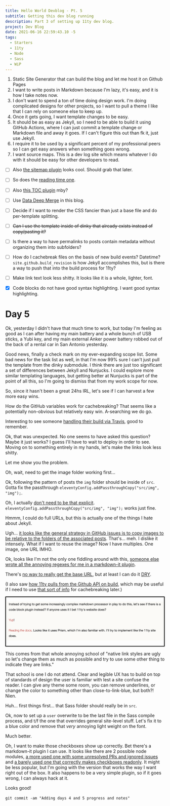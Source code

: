 ```yaml
---
title: Hello World Devblog - Pt. 5
subtitle: Getting this dev blog running
description: Part 3 of setting up 11ty dev blog.
project: Dev Blog
date: 2021-06-16 22:59:43.10 -5
tags:
  - Starters
  - 11ty
  - Node
  - Sass
  - WiP
---
```



1. Static Site Generator that can build the blog and let me host it on Github Pages
2. I want to write posts in Markdown because I'm lazy, it's easy, and it is how I take notes now.
3. I don't want to spend a ton of time doing design work. I'm doing complicated designs for other projects, so I want to pull a theme I like that I can rely on someone else to keep up.
4. Once it gets going, I want template changes to be easy.
5. It should be as easy as Jekyll, so I need to be able to build it using GitHub Actions, where I can just commit a template change or Markdown file and away it goes. If I can't figure this out than fk it, just use Jekyll.
6. I require it to be used by a significant percent of my professional peers so I can get easy answers when something goes wrong.
7. I want source maps. This is a dev log site which means whatever I do with it should be easy for other developers to read.

- [ ] Also [the sitemap plugin](https://www.npmjs.com/package/@quasibit/eleventy-plugin-sitemap) looks cool. Should grab that later.

- [ ] So does the [reading time one](https://www.npmjs.com/package/eleventy-plugin-reading-time).

- [ ] Also [this TOC plugin](https://github.com/jdsteinbach/eleventy-plugin-toc/blob/master/src/BuildTOC.js) mby?

- [ ] Use [Data Deep Merge](https://www.11ty.dev/docs/data-deep-merge/) in this blog.

- [ ] Decide if I want to render the CSS fancier than just a base file and do per-template splitting.

<s>

- [ ] Can I use the template inside of dinky that already exists instead of copy/pasting it?

</s>

- [ ] Is there a way to have permalinks to posts contain metadata without organizing them into subfolders?

- [ ] How do I cachebreak files on the basis of new build events? Datetime? `site.github.build_revision` is how Jekyll accomplishes this, but is there a way to push that into the build process for 11ty?

- [ ] Make link text look less shitty. It looks like it is a whole, lighter, font.

- [x] Code blocks do not have good syntax highlighting. I want good syntax highlighting.

# Day 5

Ok, yesterday I didn't have that much time to work, but today I'm feeling as good as I can after having my main battery and a whole bunch of USB sticks, a Yubi key, and my main external Anker power battery robbed out of the back of a rental car in San Antonio yesterday.

Good news, finally a check mark on my ever-expanding scope list. Some bad news for the task list as well, in that I'm now 99% sure I can't just pull the template from the dinky submodule. I think there are just too significant a set of differences between Jekyll and Nunjucks. I could explore more similar templating languages, but getting better at Nunjucks is part of the point of all this, so I'm going to dismiss that from my work scope for now.

So, since it hasn't been a great 24hs IRL, let's see if I can harvest a few more easy wins.

How do the GitHub variables work for cachebreaking? That seems like a potentially non-obvious but relatively easy win. A-searching we do go.

Interesting to see someone [handling their build via Travis](https://snook.ca/archives/servers/deploying-11ty-to-gh-pages), good to remember.

Ok, that was unexpected. No one seems to have asked this question? Maybe it just works? I guess I'll have to wait to deploy in order to see. Moving on to something entirely in my hands, let's make the links look less shitty.

Let me show you the problem.

Oh, wait, need to get the image folder working first...

Ok, following the pattern of posts the `img` folder should be inside of `src`. Gotta fix the passthrough `eleventyConfig.addPassthroughCopy("src/img", "img");`.

Oh, I actually [don't need to be that explicit](https://www.11ty.dev/docs/copy/#how-passthrough-file-copy-handles-input-directories). `eleventyConfig.addPassthroughCopy("src/img", "img");` works just fine.

Hmmm, I could do full URLs, but this is actually one of the things I hate about Jekyll.

Ugh... [it looks like the general strategy in GitHub issues is to copy images to be relative to the folders of the associated posts](https://github.com/11ty/eleventy/issues/379). That's... meh. I dislike it intensely. What if I want to reuse the image? Now I have multiples. One image, one URL IMHO.

Ok, looks like I'm not the only one fiddling around with this, [someone else wrote all the annoying regexes for me in a markdown-it plugin](https://www.npmjs.com/package/markdown-it-replace-link).

There's [no way to really get the base URL](https://www.11ty.dev/docs/data-eleventy-supplied/), but at least I can do it [DRY](https://en.wikipedia.org/wiki/Don%27t_repeat_yourself).

<aside>

(I also saw [how 11ty pulls from the Github API on build](https://www.11ty.dev/docs/quicktips/eliminate-js/), which may be useful if I need to use [that sort of info](https://docs.github.com/en/rest/reference/repos#get) for cachebreaking later.)

</aside>

<div style="border: 2px black solid">

![Links look bad inside the text.](../img/links-and-not-links.png)

</div>

This comes from that whole annoying school of "native link styles are ugly so let's change them as much as possible and try to use some other thing to indicate they are links."

That school is one I do not attend. Clear and legible UX has to build on top of standards of design the user is familiar with lest a site confuse the reader. I can give any theme some room, you can remove underlines, or change the color to something other than close-to-link-blue, but both?! Nien.

Huh... first things first... that Sass folder should really be in `src`.

Ok, now to set up a `user` overwrite to be the last file in the Sass compile process, and t/f the one that overrides general site-level stuff. Let's fix it to a blue color and remove that *very* annoying light weight on the font.

Much better.

Oh, I want to make those checkboxes show up correctly. Bet there's a markdown-it plugin I can use. It looks like there are 2 possible node modules, [a more used one with some unresolved PRs and ignored issues](https://www.npmjs.com/package/markdown-it-task-checkbox) and [a barely used one that correctly makes checkboxes readonly](https://www.npmjs.com/package/markdown-it-todo). It might be less popular, but I'm going with the version that works the way I want right out of the box. It also happens to be a very simple plugin, so if it goes wrong, I can always hack at it.

Looks good!

`git commit -am "Adding days 4 and 5 progress and notes"`


